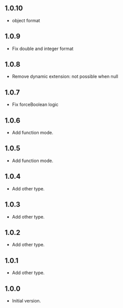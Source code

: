 ## 1.0.10

- object format

## 1.0.9

- Fix double and integer format

## 1.0.8

- Remove dynamic extension: not possible when null

## 1.0.7

- Fix forceBoolean logic

## 1.0.6

- Add function mode.

## 1.0.5

- Add function mode.

## 1.0.4

- Add other type.

## 1.0.3

- Add other type.

## 1.0.2

- Add other type.

## 1.0.1

- Add other type.

## 1.0.0

- Initial version.
